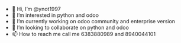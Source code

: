 - 👋 Hi, I’m @ynot1997
- 👀 I’m interested in python and odoo
- 🌱 I’m currently working on odoo community and enterprise version
- 💞️ I’m looking to collaborate on python and odoo
- 📫 How to reach me call me 6383880989 and 8940044101

<!---
ynot1997/ynot1997 is a ✨ special ✨ repository because its `README.md` (this file) appears on your GitHub profile.
You can click the Preview link to take a look at your changes.
--->
